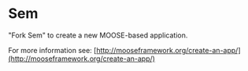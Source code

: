 Sem
=====

"Fork Sem" to create a new MOOSE-based application.

For more information see: [http://mooseframework.org/create-an-app/](http://mooseframework.org/create-an-app/)
